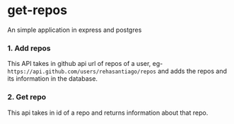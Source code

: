 # get-repos
An simple application in express and postgres<br/>

### 1. Add repos <br/>
This API takes in github api url of repos of a user, eg-`https://api.github.com/users/rehasantiago/repos` and adds the repos and its information in the database.

### 2. Get repo <br/>
This api takes in id of a repo and returns information about that repo.
